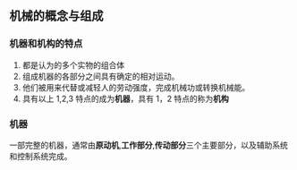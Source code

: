 ## 机械的概念与组成

### 机器和机构的特点

1. 都是认为的多个实物的组合体
2. 组成机器的各部分之间具有确定的相对运动。
3. 他们被用来代替或减轻人的劳动强度，完成机械功或转换机械能。
4. 具有以上 1,2,3 特点的成为**机器**，具有 1，2 特点的称为**机构**

### 机器

一部完整的机器，通常由**原动机**,**工作部分**,**传动部分**三个主要部分，以及辅助系统和控制系统完成。
